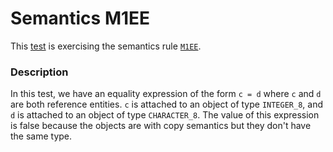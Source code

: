 # Semantics M1EE

This [test](.) is exercising the semantics rule [`M1EE`](../Readme.md).

### Description

In this test, we have an equality expression of the form `c = d` where `c` and `d` are both reference entities. `c` is attached to an object of type `INTEGER_8`, and `d` is attached to an object of type `CHARACTER_8`. The value of this expression is false because the objects are with copy semantics but they don't have the same type.
